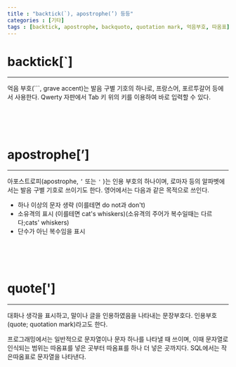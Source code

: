 ```yaml
---
title : "backtick(`), apostrophe(’) 등등"
categories : [기타]
tags : [backtick, apostrophe, backquoto, quotation mark, 억음부호, 따옴표] #소문자만 가능
---
```


# **backtick[`]**
---

억음 부호(```, grave accent)는 발음 구별 기호의 하나로, 프랑스어, 포르투갈어 등에서 사용한다. Qwerty 자판에서 Tab 키 위의 키를 이용하여 바로 입력할 수 있다.

<br><br><br>

# **apostrophe[’]**
---

아포스트로피(apostrophe,  `’`  또는  `'` )는 인용 부호의 하나이며, 로마자 등의 알파벳에서는 발음 구별 기호로 쓰이기도 한다. 영어에서는 다음과 같은 목적으로 쓰인다.

- 하나 이상의 문자 생략 (이를테면 do not과 don't)
- 소유격의 표시 (이를테면 cat's whiskers)(소유격의 주어가 복수일때는 다르다;cats' whiskers)
- 단수가 아닌 복수임을 표시

<br><br><br>

# **quote[']**
---

대화나 생각을 표시하고, 말이나 글을 인용하였음을 나타내는 문장부호다. 인용부호(quote; quotation mark)라고도 한다.

프로그래밍에서는 일반적으로 문자열이나 문자 하나를 나타낼 때 쓰이며, 이때 문자열로 인식되는 범위는 따옴표를 넣은 곳부터 따옴표를 하나 더 넣은 곳까지다. SQL에서는 작은따옴표로 문자열을 나타낸다.